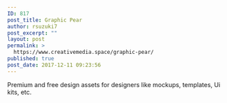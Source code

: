 ```yaml
---
ID: 817
post_title: Graphic Pear
author: rsuzuki7
post_excerpt: ""
layout: post
permalink: >
  https://www.creativemedia.space/graphic-pear/
published: true
post_date: 2017-12-11 09:23:56
---
```

Premium and free design assets for designers like mockups, templates, Ui kits, etc.